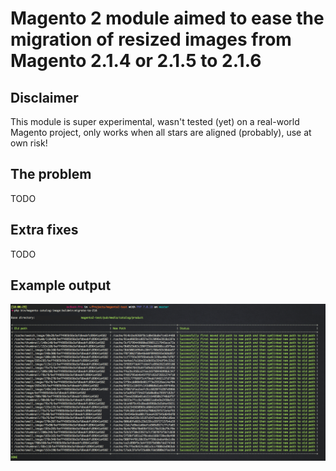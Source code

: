 # Magento 2 module aimed to ease the migration of resized images from Magento 2.1.4 or 2.1.5 to 2.1.6

## Disclaimer

This module is super experimental, wasn't tested (yet) on a real-world Magento project, only works when all stars are aligned (probably), use at own risk!

## The problem

TODO

## Extra fixes

TODO

## Example output

![Example output](./example-output.png)
